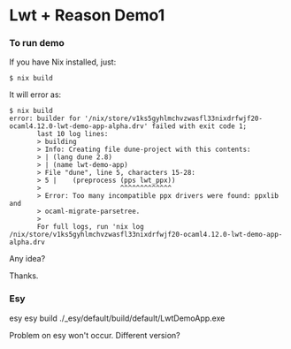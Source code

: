 # Lwt + Reason Demo1

### To run demo

If you have Nix installed, just:
```
$ nix build
```

It will error as:
```
$ nix build
error: builder for '/nix/store/v1ks5gyhlmchvzwasfl33nixdrfwjf20-ocaml4.12.0-lwt-demo-app-alpha.drv' failed with exit code 1;
       last 10 log lines:
       > building
       > Info: Creating file dune-project with this contents:
       > | (lang dune 2.8)
       > | (name lwt-demo-app)
       > File "dune", line 5, characters 15-28:
       > 5 |    (preprocess (pps lwt_ppx))
       >                    ^^^^^^^^^^^^^
       > Error: Too many incompatible ppx drivers were found: ppxlib and
       > ocaml-migrate-parsetree.
       >
       For full logs, run 'nix log /nix/store/v1ks5gyhlmchvzwasfl33nixdrfwjf20-ocaml4.12.0-lwt-demo-app-alpha.drv
```

Any idea?

Thanks.

### Esy

esy
esy build
./_esy/default/build/default/LwtDemoApp.exe


Problem on esy won't occur. Different version?
